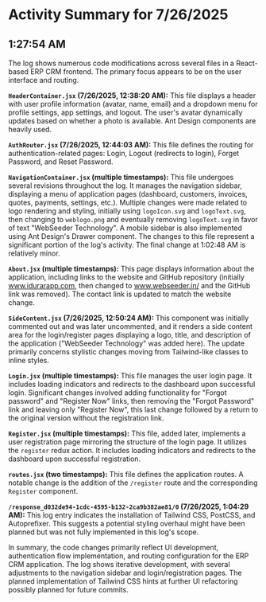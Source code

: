 # Activity Summary for 7/26/2025

## 1:27:54 AM
The log shows numerous code modifications across several files in a React-based ERP CRM frontend.  The primary focus appears to be on the user interface and routing.

**`HeaderContainer.jsx` (7/26/2025, 12:38:20 AM):** This file displays a header with user profile information (avatar, name, email) and a dropdown menu for profile settings, app settings, and logout.  The user's avatar dynamically updates based on whether a photo is available.  Ant Design components are heavily used.

**`AuthRouter.jsx` (7/26/2025, 12:44:03 AM):** This file defines the routing for authentication-related pages: Login, Logout (redirects to login), Forget Password, and Reset Password.

**`NavigationContainer.jsx` (multiple timestamps):** This file undergoes several revisions throughout the log.  It manages the navigation sidebar, displaying a menu of application pages (dashboard, customers, invoices, quotes, payments, settings, etc.). Multiple changes were made related to logo rendering and styling, initially using `logoIcon.svg` and `logoText.svg`, then changing to `weblogo.png` and eventually removing `logoText.svg` in favor of text "WebSeeder Technology". A mobile sidebar is also implemented using Ant Design's Drawer component.  The changes to this file represent a significant portion of the log's activity.  The final change at 1:02:48 AM is relatively minor.

**`About.jsx` (multiple timestamps):** This page displays information about the application, including links to the website and GitHub repository (initially www.idurarapp.com, then changed to www.webseeder.in/ and the GitHub link was removed). The contact link is updated to match the website change.

**`SideContent.jsx` (7/26/2025, 12:50:24 AM):**  This component was initially commented out and was later uncommented, and it renders a side content area for the login/register pages displaying a logo, title, and description of the application ("WebSeeder Technology" was added here).  The update primarily concerns stylistic changes moving from Tailwind-like classes to inline styles.

**`Login.jsx` (multiple timestamps):**  This file manages the user login page.  It includes loading indicators and redirects to the dashboard upon successful login.  Significant changes involved adding functionality for "Forgot password" and "Register Now" links, then removing the "Forgot Password" link and leaving only "Register Now", this last change followed by a return to the original version without the registration link.

**`Register.jsx` (multiple timestamps):** This file, added later, implements a user registration page mirroring the structure of the login page. It utilizes the `register` redux action. It includes loading indicators and redirects to the dashboard upon successful registration.

**`routes.jsx` (two timestamps):** This file defines the application routes.  A notable change is the addition of the `/register` route and the corresponding `Register` component.

**`/response_d032de94-1cdc-4595-b132-2ca9b382ae81/0` (7/26/2025, 1:04:29 AM):**  This log entry indicates the installation of Tailwind CSS, PostCSS, and Autoprefixer.  This suggests a potential styling overhaul might have been planned but was not fully implemented in this log's scope.

In summary, the code changes primarily reflect UI development, authentication flow implementation, and routing configuration for the ERP CRM application.  The log shows iterative development, with several adjustments to the navigation sidebar and login/registration pages.  The planned implementation of Tailwind CSS hints at further UI refactoring possibly planned for future commits.
